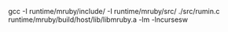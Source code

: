 gcc -I runtime/mruby/include/ -I runtime/mruby/src/ ./src/rumin.c runtime/mruby/build/host/lib/libmruby.a -lm -lncursesw

